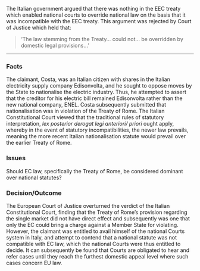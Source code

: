 The Italian government argued that there was nothing in the EEC treaty which enabled national courts to override national law on the basis that it was incompatible with the EEC treaty. This argument was rejected by Court of Justice which held that:

> ‘The law stemming from the Treaty… could not… be overridden by domestic legal provisions…’

---

### Facts

The claimant, Costa, was an Italian citizen with shares in the Italian electricity supply company Edisonvolta, and he sought to oppose moves by the State to nationalise the electric industry. Thus, he attempted to assert that the creditor for his electric bill remained Edisonvolta rather than the new national company, ENEL. Costa subsequently submitted that nationalisation was in violation of the Treaty of Rome. The Italian Constitutional Court viewed that the traditional rules of statutory interpretation, _lex posterior derogat legi anteriori/ priori_ ought apply, whereby in the event of statutory incompatibilities, the newer law prevails, meaning the more recent Italian nationalisation statute would prevail over the earlier Treaty of Rome.

### Issues

Should EC law, specifically the Treaty of Rome, be considered dominant over national statutes?

### Decision/Outcome

The European Court of Justice overturned the verdict of the Italian Constitutional Court, finding that the Treaty of Rome’s provision regarding the single market did not have direct effect and subsequently was one that only the EC could bring a charge against a Member State for violating. However, the claimant was entitled to avail himself of the national Courts system in Italy, and attempt to contend that a national statute was not compatible with EC law, which the national Courts were thus entitled to decide. It can subsequently be found that Courts are obligated to hear and refer cases until they reach the furthest domestic appeal level where such cases concern EU law.